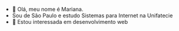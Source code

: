 - 👋 Olá, meu nome é Mariana.
- Sou de São Paulo e estudo Sistemas para Internet na Unifatecie
- 👀 Estou interessada em desenvolvimento web
